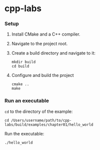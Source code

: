 # cpp-labs

### Setup

1. Install CMake and a C++ compiler.
2. Navigate to the project root.
3. Create a build directory and navigate to it:

     ```shell
     mkdir build
     cd build
     ```

4. Configure and build the project

    ```shell
    cmake ..
    make
    ```

### Run an executable

`cd` to the directory of the example:

```shell
cd /Users/username/path/to/cpp-labs/build/examples/chapter01/hello_world
```

Run the executable:

```shell
./hello_world
```
